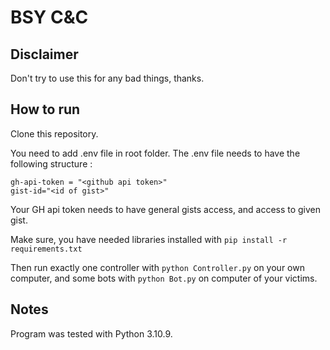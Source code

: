 # BSY C&C

## Disclaimer

Don't try to use this for any bad things, thanks.

## How to run

Clone this repository.

You need to add .env file in root folder.
The .env file needs to have the following structure :

````
gh-api-token = "<github api token>"
gist-id="<id of gist>"
````

Your GH api token needs to have general gists access, and access to given gist. 

Make sure, you have needed libraries installed with `pip install -r requirements.txt`

Then run exactly one controller with `python Controller.py` on your own computer,
and some bots with `python Bot.py` on computer of your victims.

## Notes

Program was tested with Python 3.10.9. 


